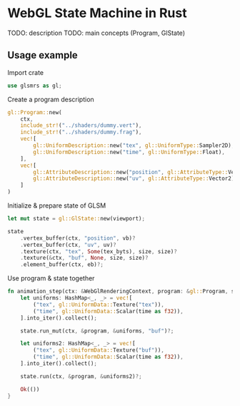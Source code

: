 # WebGL State Machine in Rust

TODO: description
TODO: main concepts (Program, GlState)

## Usage example

Import crate

```rust
use glsmrs as gl;
```

Create a program description

```rust
gl::Program::new(
    ctx,
    include_str!("../shaders/dummy.vert"),
    include_str!("../shaders/dummy.frag"),
    vec![
        gl::UniformDescription::new("tex", gl::UniformType::Sampler2D),
        gl::UniformDescription::new("time", gl::UniformType::Float),
    ],
    vec![
        gl::AttributeDescription::new("position", gl::AttributeType::Vector2),
        gl::AttributeDescription::new("uv", gl::AttributeType::Vector2),
    ]
)
```

Initialize & prepare state of GLSM

```rust
let mut state = gl::GlState::new(viewport);

state
    .vertex_buffer(ctx, "position", vb)?
    .vertex_buffer(ctx, "uv", uv)?
    .texture(ctx, "tex", Some(tex_byts), size, size)?
    .texture(&ctx, "buf", None, size, size)?
    .element_buffer(ctx, eb)?;
```

Use program & state together

```rust
fn animation_step(ctx: &WebGlRenderingContext, program: &gl::Program, state: &gl::GlState, time: u32) -> Result<(), String> {
    let uniforms: HashMap<_, _> = vec![
        ("tex", gl::UniformData::Texture("tex")),
        ("time", gl::UniformData::Scalar(time as f32)),
    ].into_iter().collect();

    state.run_mut(ctx, &program, &uniforms, "buf")?;

    let uniforms2: HashMap<_, _> = vec![
        ("tex", gl::UniformData::Texture("buf")),
        ("time", gl::UniformData::Scalar(time as f32)),
    ].into_iter().collect();

    state.run(ctx, &program, &uniforms2)?;

    Ok(())
}
```